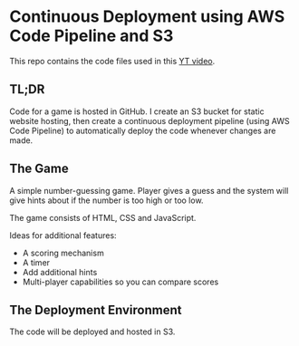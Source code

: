 # Continuous Deployment using AWS Code Pipeline and S3

This repo contains the code files used in this [YT video]([https://youtu.be/biYVW1TMYAU](https://www.youtube.com/watch?v=iCdGcr1jj6Q)).

## TL;DR
Code for a game is hosted in GitHub.  I create an S3 bucket for static website hosting, then create a continuous deployment pipeline (using AWS Code Pipeline) to automatically deploy the code whenever changes are made.

## The Game
A simple number-guessing game. Player gives a guess and the system will give hints about if the number is too high or too low.

The game consists of HTML, CSS and JavaScript.

Ideas for additional features:
- A scoring mechanism
- A timer
- Add additional hints
- Multi-player capabilities so you can compare scores 

## The Deployment Environment
The code will be deployed and hosted in S3.
